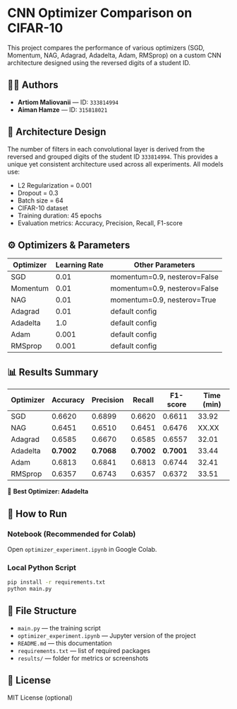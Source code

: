 # CNN Optimizer Comparison on CIFAR-10

This project compares the performance of various optimizers (SGD, Momentum, NAG, Adagrad, Adadelta, Adam, RMSprop)
on a custom CNN architecture designed using the reversed digits of a student ID.

## 🧑‍💻 Authors
- **Artiom Maliovanii** — ID: `333814994`
- **Aiman Hamze** — ID: `315818021`

## 🧠 Architecture Design
The number of filters in each convolutional layer is derived from the reversed and grouped digits of the student ID `333814994`. This provides a unique yet consistent architecture used across all experiments. All models use:

- L2 Regularization = 0.001
- Dropout = 0.3
- Batch size = 64
- CIFAR-10 dataset
- Training duration: 45 epochs
- Evaluation metrics: Accuracy, Precision, Recall, F1-score

## ⚙️ Optimizers & Parameters

| Optimizer | Learning Rate | Other Parameters |
|-----------|---------------|------------------|
| SGD       | 0.01          | momentum=0.9, nesterov=False |
| Momentum  | 0.01          | momentum=0.9, nesterov=False |
| NAG       | 0.01          | momentum=0.9, nesterov=True  |
| Adagrad   | 0.01          | default config                |
| Adadelta  | 1.0           | default config                |
| Adam      | 0.001         | default config                |
| RMSprop   | 0.001         | default config                |

## 📊 Results Summary

| Optimizer | Accuracy | Precision | Recall | F1-score | Time (min) |
|-----------|----------|-----------|--------|----------|------------|
| SGD       | 0.6620   | 0.6899    | 0.6620 | 0.6611   | 33.92      |
| NAG       | 0.6451   | 0.6510    | 0.6451 | 0.6476   | XX.XX      |
| Adagrad   | 0.6585   | 0.6670    | 0.6585 | 0.6557   | 32.01      |
| Adadelta  | **0.7002** | **0.7068** | **0.7002** | **0.7001** | 33.44    |
| Adam      | 0.6813   | 0.6841    | 0.6813 | 0.6744   | 32.41      |
| RMSprop   | 0.6357   | 0.6743    | 0.6357 | 0.6372   | 33.51      |

📌 **Best Optimizer: Adadelta**

## 🚀 How to Run

### Notebook (Recommended for Colab)
Open `optimizer_experiment.ipynb` in Google Colab.

### Local Python Script

```bash
pip install -r requirements.txt
python main.py
```

## 📁 File Structure

- `main.py` — the training script
- `optimizer_experiment.ipynb` — Jupyter version of the project
- `README.md` — this documentation
- `requirements.txt` — list of required packages
- `results/` — folder for metrics or screenshots

## 📜 License
MIT License (optional)

